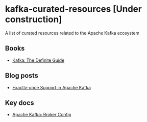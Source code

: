 # kafka-curated-resources [Under construction]

A list of curated resources related to the Apache Kafka ecosystem

## Books

* [Kafka: The Definite Guide](https://www.confluent.io/wp-content/uploads/confluent-kafka-definitive-guide-complete.pdf)

## Blog posts

* [Exactly-once Support in Apache Kafka](https://medium.com/@jaykreps/exactly-once-support-in-apache-kafka-55e1fdd0a35f)

## Key docs

* [Apache Kafka: Broker Config](https://kafka.apache.org/081/documentation.html#brokerconfigs)
